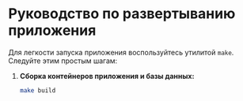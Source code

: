 # Руководство по развертыванию приложения

Для легкости запуска приложения воспользуйтесь утилитой `make`. Следуйте этим простым шагам:

1. **Сборка контейнеров приложения и базы данных:**
   ```bash
   make build

